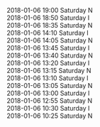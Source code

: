 2018-01-06 19:00 Saturday  N  
2018-01-06 18:50 Saturday  I  
2018-01-06 18:35 Saturday  N  
2018-01-06 14:10 Saturday  I  
2018-01-06 14:05 Saturday  N  
2018-01-06 13:45 Saturday  I  
2018-01-06 13:40 Saturday  N  
2018-01-06 13:20 Saturday  I  
2018-01-06 13:15 Saturday  N  
2018-01-06 13:10 Saturday  I  
2018-01-06 13:05 Saturday  N  
2018-01-06 13:00 Saturday  I  
2018-01-06 12:55 Saturday  N  
2018-01-06 10:30 Saturday  I  
2018-01-06 10:25 Saturday  N  
